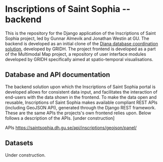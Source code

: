 # Inscriptions of Saint Sophia -- backend

This is the repository for the Django application of the Inscriptions of Saint Sophia project, led by Gunnar Almevik and Jonathan Westin at GU. The backend is developed as an initial clone of the [Diana database coordination solution](https://github.com/gu-gridh/diana-backend), developed by GRIDH. The project frontend is developed as a part of the Multimodal Map project, a repository of user interface modules developed by GRIDH specifically aimed at spatio-temporal visualisations.

## Database and API documentation

The backend solution upon which the Inscriptions of Saint Sophia portal is developed allows for consistent data input, and facilitates the interaction of end-users with the data shown in the frontend. To make the data open and reusable, Inscriptions of Saint Sophia makes available compliant REST APIs (including GeoJSON API), generated through the Django REST framework. These are the same APIs the projects's own frontend relies upon. Below follows a description of the APIs. [under construction]

APIs
https://saintsophia.dh.gu.se/api/inscriptions/geojson/panel/

## Datasets

Under construction.